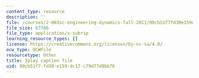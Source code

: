 ```yaml
---
content_type: resource
description: ''
file: /courses/2-003sc-engineering-dynamics-fall-2011/90cb51f7fd30e159dc17c79d77d9bb76_jROTMB142T0.srt
file_size: 67786
file_type: application/x-subrip
learning_resource_types: []
license: https://creativecommons.org/licenses/by-nc-sa/4.0/
ocw_type: OCWFile
resourcetype: Other
title: 3play caption file
uid: 90cb51f7-fd30-e159-dc17-c79d77d9bb76
---
```

